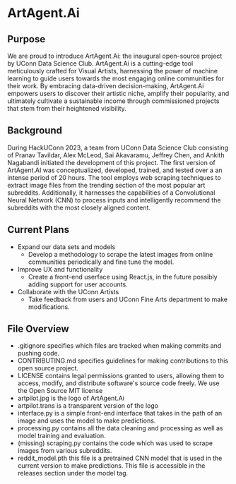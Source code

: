 # ArtAgent.Ai

## Purpose
We are proud to introduce ArtAgent.Ai: the inaugural open-source project by UConn Data Science Club. ArtAgent.Ai is a cutting-edge tool meticulously crafted for Visual Artists, harnessing the power of machine learning to guide users towards the most engaging online communities for their work. By embracing data-driven decision-making, ArtAgent.Ai empowers users to discover their artistic niche, amplify their popularity, and ultimately cultivate a sustainable income through commissioned projects that stem from their heightened visibility.

## Background
During HackUConn 2023, a team from UConn Data Science Club consisting of Pranav Tavildar, Alex McLeod, Sai Akavaramu, Jeffrey Chen, and Ankith Nagabandi initiated the development of this project. The first version of ArtAgent.AI was conceptualized, developed, trained, and tested over a an intense period of 20 hours. The tool employs web scraping techniques to extract image files from the trending section of the most popular art subreddits. Additionally, it harnesses the capabilities of a Convolutional Neural Network (CNN) to process inputs and intelligently recommend the subreddits with the most closely aligned content.

## Current Plans
- Expand our data sets and models
  - Develop a methodology to scrape the latest images from online communities periodically and fine tune the model. 
- Improve UX and functionality
  - Create a front-end userface using React.js, in the future possibly adding support for user accounts.
- Collaborate with the UConn Artists
  - Take feedback from users and UConn Fine Arts department to make modifications.


## File Overview
- .gitignore specifies which files are tracked when making commits and pushing code.
- CONTRIBUTING.md specifies guidelines for making contributions to this open source project.
- LICENSE contains legal permissions granted to users, allowing them to access, modify, and distribute software's source code freely. We use the Open Source MIT license
- artpilot.jpg is the logo of ArtAgent.Ai
- artpilot.trans is a transparent version of the logo
- interface.py is a simple front-end interface that takes in the path of an image and uses the model to make predictions.
- processing.py contains all the data cleaning and processing as well as model training and evaluation.
- (missing) scraping.py contains the code which was used to scrape images from various subreddits.
- reddit_model.pth this file is a pretrained CNN model that is used in the current version to make predictions. This file is accessible in the releases section under the model tag.
